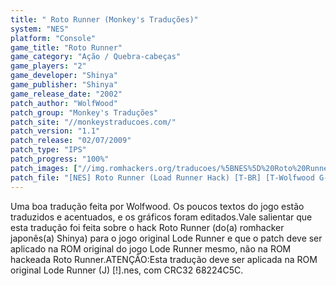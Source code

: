 ```yaml
---
title: " Roto Runner (Monkey's Traduções)"
system: "NES"
platform: "Console"
game_title: "Roto Runner"
game_category: "Ação / Quebra-cabeças"
game_players: "2"
game_developer: "Shinya"
game_publisher: "Shinya"
game_release_date: "2002"
patch_author: "WolfWood"
patch_group: "Monkey's Traduções"
patch_site: "//monkeystraducoes.com/"
patch_version: "1.1"
patch_release: "02/07/2009"
patch_type: "IPS"
patch_progress: "100%"
patch_images: ["//img.romhackers.org/traducoes/%5BNES%5D%20Roto%20Runner%20-%20Monkey's%20Tradu%C3%A7%C3%B5es%20-%201.png","//img.romhackers.org/traducoes/%5BNES%5D%20Roto%20Runner%20-%20Monkey's%20Tradu%C3%A7%C3%B5es%20-%202.png","//img.romhackers.org/traducoes/%5BNES%5D%20Roto%20Runner%20-%20Monkey's%20Tradu%C3%A7%C3%B5es%20-%203.png"]
patch_file: "[NES] Roto Runner (Load Runner Hack) [T-BR] [T-Wolfwood G-Monkey's Traduções] [V-1.1 P-100% A-2009].rar"
---
```

Uma boa tradução feita por Wolfwood. Os poucos textos do jogo estão traduzidos e acentuados, e os gráficos foram editados.Vale salientar que esta tradução foi feita sobre o hack Roto Runner (do(a) romhacker japonês(a) Shinya) para o jogo original Lode Runner e que o patch deve ser aplicado na ROM original do jogo Lode Runner mesmo, não na ROM hackeada Roto Runner.ATENÇÃO:Esta tradução deve ser aplicada na ROM original Lode Runner (J) [!].nes, com CRC32 68224C5C.